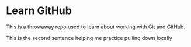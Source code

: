 # Learn GitHub

This is a throwaway repo used to learn about working with Git and GitHub.

This is the second sentence helping me practice pulling down locally
